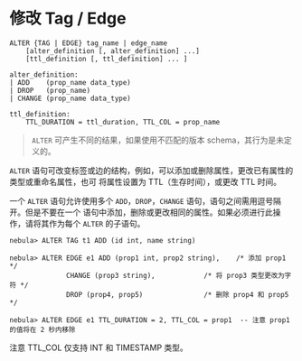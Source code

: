 # 修改 Tag / Edge

```
ALTER {TAG | EDGE} tag_name | edge_name
    [alter_definition [, alter_definition] ...]
    [ttl_definition [, ttl_definition] ... ]

alter_definition:
| ADD    (prop_name data_type)
| DROP   (prop_name)
| CHANGE (prop_name data_type)

ttl_definition:
    TTL_DURATION = ttl_duration, TTL_COL = prop_name
```

> `ALTER` 可产生不同的结果，如果使用不匹配的版本 schema，其行为是未定义的。

`ALTER` 语句可改变标签或边的结构，例如，可以添加或删除属性，更改已有属性的类型或重命名属性，也可
将属性设置为 TTL（生存时间），或更改 TTL 时间。

一个 `ALTER` 语句允许使用多个 `ADD`，`DROP`，`CHANGE` 语句，语句之间需用逗号隔开。但是不要在一个
语句中添加，删除或更改相同的属性。如果必须进行此操作，请将其作为每个 `ALTER` 的子语句。

```
nebula> ALTER TAG t1 ADD (id int, name string)

nebula> ALTER EDGE e1 ADD (prop1 int, prop2 string),    /* 添加 prop1 */
              CHANGE (prop3 string),            /* 将 prop3 类型更改为字符 */
              DROP (prop4, prop5)               /* 删除 prop4 和 prop5 */

nebula> ALTER EDGE e1 TTL_DURATION = 2, TTL_COL = prop1  -- 注意 prop1 的值将在 2 秒内移除
```

注意 TTL_COL 仅支持 INT 和 TIMESTAMP 类型。
